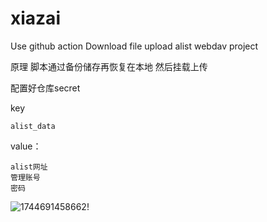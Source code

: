 # xiazai

Use github action Download file upload alist webdav project

原理 脚本通过备份储存再恢复在本地 然后挂载上传

配置好仓库secret

key

```
alist_data
```

value：

```
alist网址
管理账号
密码
```

![1744691458662](https://cdn.jsdelivr.net/gh/zhlhlf/xiazai_to_alist/images/README/1744691458662.png)!
